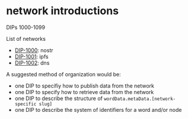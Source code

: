network introductions
====

DIPs 1000-1099

List of networks
- [DIP-1000](1000.md): nostr
- [DIP-1001](1001.md): ipfs
- [DIP-1002](1002.md): dns

A suggested method of organization would be:
- one DIP to specifiy how to publish data from the network
- one DIP to specify how to retrieve data from the network
- one DIP to describe the structure of `wordData.metaData.[network-specific slug]`
- one DIP to describe the system of identifiers for a word and/or node 
